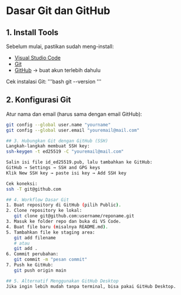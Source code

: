# Dasar Git dan GitHub

## 1. Install Tools
Sebelum mulai, pastikan sudah meng-install:
- [Visual Studio Code](https://code.visualstudio.com/download)
- [Git](https://git-scm.com/downloads)
- [GitHub](https://github.com) → buat akun terlebih dahulu

Cek instalasi Git:
'''bash
git --version
'''

## 2. Konfigurasi Git
Atur nama dan email (harus sama dengan email GitHub):
```bash
git config --global user.name "yourname"
git config --global user.email "youremail@mail.com"

## 3. Hubungkan Git dengan GitHub (SSH)
Langkah-langkah membuat SSH key:
ssh-keygen -t ed25519 -C "youremail@mail.com"

Salin isi file id_ed25519.pub, lalu tambahkan ke GitHub:
GitHub → Settings → SSH and GPG keys
Klik New SSH key → paste isi key → Add SSH key

Cek koneksi:
ssh -T git@github.com

## 4. Workflow Dasar Git
1. Buat repository di GitHub (pilih Public).
2. Clone repository ke lokal:
   git clone git@github.com:username/reponame.git
3. Masuk ke folder repo dan buka di VS Code.
4. Buat file baru (misalnya README.md).
5. Tambahkan file ke staging area:
   git add filename
   # atau
   git add .
6. Commit perubahan:
   git commit -m "pesan commit"
7. Push ke GitHub:
   git push origin main

## 5. Alternatif Menggunakan GitHub Desktop
Jika ingin lebih mudah tanpa terminal, bisa pakai GitHub Desktop.
